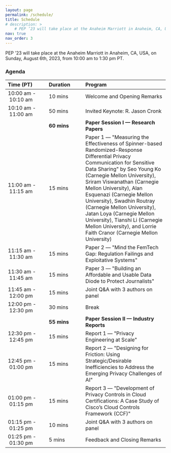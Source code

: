 ```yaml
---
layout: page
permalink: /schedule/
title: Schedule
# description: > 
    # PEP ’23 will take place at the Anaheim Marriott in Anaheim, CA, USA, on Sunday, August 6th, 2023, from 10:00 am to 1:30 pm PT.
nav: true
nav_order: 3
---
```


PEP ’23 will take place at the Anaheim Marriott in Anaheim, CA, USA, on Sunday, August 6th, 2023, from 10:00 am to 1:30 pm PT.

### Agenda

| Time (PT)&emsp;&emsp;  | Duration&emsp;&emsp; | Program |
| :--- | :--- | :--- |
| 10:00&nbsp;am&nbsp;-&nbsp;10:10&nbsp;am&emsp;&emsp; | 10&nbsp;mins&emsp;&emsp; | Welcome and Opening Remarks         | 
| 10:10&nbsp;am&nbsp;-&nbsp;11:00&nbsp;am&emsp;&emsp; | 50&nbsp;mins&emsp;&emsp; | Invited Keynote: R. Jason Cronk       | 
|                                                     | **60&nbsp;mins&emsp;&emsp;** | **Paper Session I — Research Papers**   |
| 11:00&nbsp;am&nbsp;-&nbsp;11:15 am&emsp;&emsp;      | 15&nbsp;mins&emsp;&emsp; | Paper 1 — "Measuring the Effectiveness of Spinner-based Randomized-Response Differential Privacy Communication for Sensitive Data Sharing" by Seo Young Ko (Carnegie Mellon University), Sriram Viswanathan (Carnegie Mellon University), Alan Esquenazi (Carnegie Mellon University), Swadhin Routray (Carnegie Mellon University), Jatan Loya (Carnegie Mellon University), Tianshi Li (Carnegie Mellon University), and Lorrie Faith Cranor (Carnegie Mellon University) | 
| 11:15&nbsp;am&nbsp;-&nbsp;11:30&nbsp;am&emsp;&emsp; | 15&nbsp;mins&emsp;&emsp; | Paper 2 — "Mind the FemTech Gap: Regulation Failings and Exploitative Systems"  | 
| 11:30&nbsp;am&nbsp;-&nbsp;11:45&nbsp;am&emsp;&emsp; | 15&nbsp;mins&emsp;&emsp; | Paper 3 — "Building an Affordable and Usable Data Diode to Protect Journalists" | 
| 11:45&nbsp;am&nbsp;-&nbsp;12:00&nbsp;pm&emsp;&emsp; | 15&nbsp;mins&emsp;&emsp; | Joint Q&A with 3 authors on panel   | 
| 12:00&nbsp;pm&nbsp;-&nbsp;12:30&nbsp;pm&emsp;&emsp; | 30&nbsp;mins&emsp;&emsp; | Break                               |
|                                                     | **55&nbsp;mins&emsp;&emsp;**| **Paper Session II — Industry Reports** |
| 12:30&nbsp;pm&nbsp;-&nbsp;12:45&nbsp;pm&emsp;&emsp; | 15&nbsp;mins&emsp;&emsp; | Report 1 — "Privacy Engineering at Scale" | 
| 12:45&nbsp;pm&nbsp;-&nbsp;01:00&nbsp;pm&emsp;&emsp; | 15&nbsp;mins&emsp;&emsp; | Report 2 — "Designing for Friction: Using Strategic/Desirable Inefficiencies to Address the Emerging Privacy Challenges of AI"  | 
| 01:00&nbsp;pm&nbsp;-&nbsp;01:15&nbsp;pm&emsp;&emsp; | 15&nbsp;mins&emsp;&emsp; | Report 3 — "Development of Privacy Controls in Cloud Certifications: A Case Study of Cisco’s Cloud Controls Framework (CCF)" | 
| 01:15&nbsp;pm&nbsp;-&nbsp;01:25&nbsp;pm&emsp;&emsp; | 10&nbsp;mins&emsp;&emsp; | Joint Q&A with 3 authors on panel   |
| 01:25&nbsp;pm&nbsp;-&nbsp;01:30&nbsp;pm&emsp;&emsp; | 5&nbsp;mins&emsp;&emsp;  | Feedback and Closing Remarks        | 




